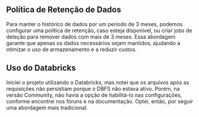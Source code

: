 ## Política de Retenção de Dados
Para manter o histórico de dados por um período de 3 meses, podemos configurar uma política de retenção, caso esteja disponível, ou criar jobs de deleção para remover dados com mais de 3 meses. Essa abordagem garante que apenas os dados necessários sejam mantidos, ajudando a otimizar o uso de armazenamento e a reduzir custos.

## Uso do Databricks
Iniciei o projeto utilizando o Databricks, mas notei que os arquivos após as requisições não persistiam porque o DBFS não estava ativo. Porém, na versão Community, não havia a opção de habilitá-lo nas configurações, conforme encontrei nos fóruns e na documentação. Optei, então, por seguir uma abordagem mais tradicional.
